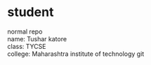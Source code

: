 # student
normal repo
</br>
name: Tushar katore<br>
class: TYCSE<br>
college: Maharashtra institute of technology
git